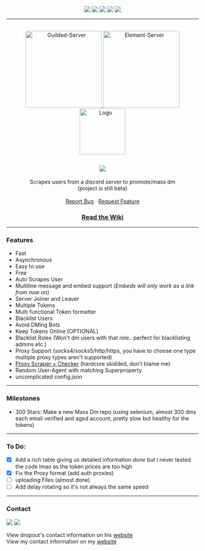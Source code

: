 <div id="top"></div>
<p align="center">
  <img src="https://img.shields.io/github/contributors/hoemotion/Discord-Mass-DM.svg?style=for-the-badge"/>
  <img src="https://img.shields.io/github/forks/hoemotion/Discord-Mass-DM.svg?style=for-the-badge"/>
  <img src="https://img.shields.io/github/stars/hoemotion/Discord-Mass-DM.svg?style=for-the-badge"/>
  <img src="https://img.shields.io/github/issues/hoemotion/Discord-Mass-DM.svg?style=for-the-badge"/>
  <img src="https://img.shields.io/github/license/hoemotion/Discord-Mass-DM.svg?style=for-the-badge"/>
</p>
  
---------------------------------------
  
<br/>
<div align="center">
  <a href="https://guilded.gg/karma">
    <img src="https://img.shields.io/static/v1?label=Guilded&message=Click%20here&color=DBAB08&style=for-the-badge&logo=guilded" alt="Guilded-Server" width="200">
  </a>
    <a href="https://matrix.to/#/#hoemotion:matrix.org">
    <img src="https://img.shields.io/static/v1?label=Element&message=Click%20here&color=20C073&style=for-the-badge&logo=element" alt="Element-Server" width="200">
  </a>
  <br>
  <a href="https://github.com/hoemotion/Discord-Mass-DM">
    <img src="https://i.imgur.com/9l4pHEN.png" alt="Logo" width="120" height="120">
  </a>
  
  <h2 align="center">
    <img src="https://readme-typing-svg.herokuapp.com?color=FFFFFF&center=true&size=22&lines=Discord+Mass+DM;Don't+forget+to+leave+a+star;Read+the+Wiki;Only+for+educational+purposes;Join+guilded.gg/karma;"/>
  </h2>

  <p align="center">
    Scrapes users from a discord server to promote/mass dm
    <br />
    (project is still beta)
    <br />
    <br />
    <a href="https://github.com/hoemotion/Discord-Mass-DM/issues">Report Bug</a>
    ·
    <a href="https://github.com/hoemotion/Discord-Mass-DM/issues">Request Feature</a>
  </p>
</div>
<h3 align="center">
  <a href="https://github.com/hoemotion/Discord-Mass-DM/wiki">Read the Wiki</a>
  
---------------------------------------

### Features

* Fast
* Asynchronous
* Easy to use
* Free
* Auto Scrapes User
* Multiline message and embed support (*Embeds will only work as a link from now on*)
* Server Joiner and Leaver
* Multiple Tokens
* Multi functional Token formatter
* Blacklist Users
* Avoid DMing Bots
* Keep Tokens Online [OPTIONAL]
* Blacklist Roles (Won't dm users with that role.. perfect for blacklisting admins etc.)
* Proxy Support (socks4/socks5/http/https, you have to choose one type multiple proxy types aren't supported)
* [Proxy Scraper + Checker](https://github.com/hoemotion/proxy-scraper-checker) (hardcore skidded, don't blame me)
* Random User-Agent with matching Superproperty
* uncomplicated config.json

---------------------------------------

### Milestones

* 300 Stars: Make a new Mass Dm repo (using selenium, almost 300 dms each email verified and aged account, pretty slow but healthy for the tokens)

---------------------------------------
  
### To Do:
* [x] Add a rich table giving us detailed information *done* but i never tested the code lmao as the token prices are too high  
* [x] Fix the Proxy format (add auth proxies)
* [ ] uploading Files (almost done)
* [ ] Add delay rotating so it's not always the same speed
  
---------------------------------------
  
 

### Contact

<p align="left">
<a href = "https://guilded.gg/karma"><img src="https://img.icons8.com/fluency/48/000000/guilded.png"/></a>
<a href = "https://matrix.to/#/#hoemotion:matrix.org"><img src="https://img.icons8.com/ios/50/000000/matrix-logo.png"/></a>
</p>

<p>View dropout's contact information on his <a href = "https://dropout.black/">website</a><br>
View my contact information on my <a href = "https://hoemotion.github.io/">website</a>
</p>

